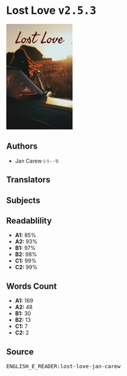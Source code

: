 # Lost Love <kbd>v2.5.3</kbd>

![](./cover.medium.jpg "")

## Authors


 - Jan Carew <small>(-1 - -1)</small>

## Translators



## Subjects



## Readablility


 - **A1:** 85%
 - **A2:** 93%
 - **B1:** 97%
 - **B2:** 98%
 - **C1:** 99%
 - **C2:** 99%

## Words Count


 - **A1:** 169
 - **A2:** 48
 - **B1:** 30
 - **B2:** 13
 - **C1:** 7
 - **C2:** 2

## Source


<kbd>ENGLISH_E_READER:lost-love-jan-carew</kbd>
